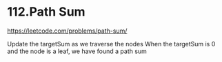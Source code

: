 # 112.Path Sum

https://leetcode.com/problems/path-sum/

Update the targetSum as we traverse the nodes
When the targetSum is 0 and the node is a leaf, we have found a path sum
